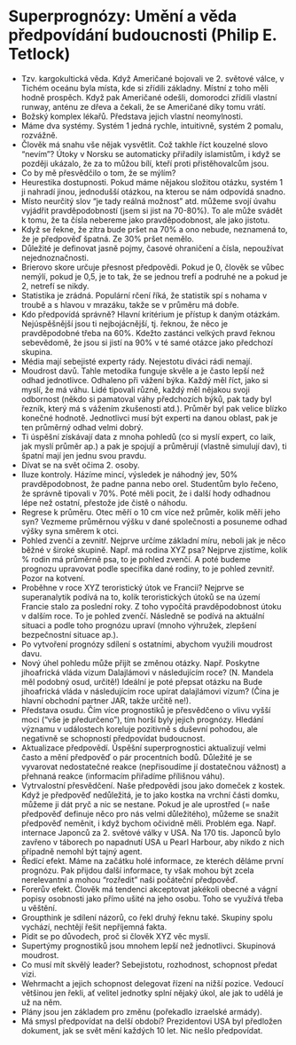 # Superprognózy: Umění a věda předpovídání budoucnosti (Philip E. Tetlock)
* Tzv. kargokultická věda. Když Američané bojovali ve 2. světové válce, v Tichém oceánu byla místa, kde si zřídili základny. Místní z toho měli hodně prospěch. Když pak Američané odešli, domorodci zřídili vlastní runway, anténu ze dřeva a čekali, že se Američané díky tomu vrátí.
* Božský komplex lékařů. Představa jejich vlastní neomylnosti.
* Máme dva systémy. Systém 1 jedná rychle, intuitivně, systém 2 pomalu, rozvážně.
* Člověk má snahu vše nějak vysvětlit. Což takhle říct kouzelné slovo “nevím”? Útoky v Norsku se automaticky přiřadily islamistům, i když se později ukázalo, že za to můžou bílí, kteří proti přistěhovalcům jsou.
* Co by mě přesvědčilo o tom, že se mýlím?
* Heurestika dostupnosti. Pokud máme nějakou složitou otázku, systém 1 ji nahradí jinou, jednodušší otázkou, na kterou se nám odpovídá snadno.
* Místo neurčitý slov “je tady reálná možnost” atd. můžeme svojí úvahu vyjádřit pravděpodobností (jsem si jist na 70-80%). To ale může svádět k tomu, že ta čísla nebereme jako pravděpodobnost, ale jako jistotu.
* Když se řekne, že zítra bude pršet na 70% a ono nebude, neznamená to, že je předpověď špatná. Ze 30% pršet nemělo. 
* Důležité je definovat jasně pojmy, časové ohraničení a čísla, nepoužívat nejednoznačnosti.
* Brierovo skore určuje přesnost předpovědi. Pokud je 0, člověk se vůbec nemýlí, pokud je 0,5, je to tak, že se jednou trefí a podruhé ne a pokud je 2, netrefí se nikdy.
* Statistika je zrádná. Populární rčení říká, že statistik spí s nohama v troubě a s hlavou v mrazáku, takže se v průměru má dobře.
* Kdo předpovídá správně? Hlavní kritérium je přístup k daným otázkám. Nejúspěšnější jsou ti nejbojácnější, tj. řeknou, že něco je pravděpodobné třeba na 60%. Kdežto zastánci velkých pravd řeknou sebevědomě, že jsou si jistí na 90% v té samé otázce jako předchozí skupina.
* Média mají sebejisté experty rády. Nejestotu diváci rádi nemají.
* Moudrost davů. Tahle metodika funguje skvěle a je často lepší než odhad jednotlivce. Odhaleno při vážení býka. Každý měl říct, jako si myslí, že má váhu. Lidé tipovali různě, každý měl nějakou svoji odbornost (někdo si pamatoval váhy předchozích býků, pak tady byl řezník, který má s vážením zkušenosti atd.). Průměr byl pak velice blízko konečné hodnotě. Jednotlivci musí být experti na danou oblast, pak je ten průměrný odhad velmi dobrý.
* Ti úspěšní získávají data z mnoha pohledů (co si myslí expert, co laik, jak myslí průměr ap.) a pak je spojují a průměrují (vlastně simulují dav), ti špatní mají jen jednu svou pravdu.
* Dívat se na svět očima 2. osoby.
* Iluze kontroly. Házíme mincí, výsledek je náhodný jev, 50% pravděpodobnost, že padne panna nebo orel. Studentům bylo řečeno, že správně tipovali v 70%. Poté měli pocit, že i další hody odhadnou lépe než ostatní, přestože jde čistě o náhodu.
* Regrese k průměru. Otec měří o 10 cm více než průměr, kolik měří jeho syn? Vezmeme průměrnou výšku v dané společnosti a posuneme odhad výšky syna směrem k otci.
* Pohled zvenčí a zevnitř. Nejprve určíme základní míru, neboli jak je něco běžné v široké skupině. Např. má rodina XYZ psa? Nejprve zjistíme, kolik % rodin má průměrně psa, to je pohled zvenčí. A poté budeme prognozu upravovat podle specifika dané rodiny, to je pohled zevnitř. Pozor na kotvení.
* Proběhne v roce XYZ teroristický útok ve Francii? Nejprve se superanalytik podívá na to, kolik teroristických útoků se na území Francie stalo za poslední roky. Z toho vypočítá pravděpodobnost útoku v dalším roce. To je pohled zvenčí. Následně se podívá na aktuální situaci a podle toho prognózu upraví (mnoho výhružek, zlepšení bezpečnostní situace ap.).
* Po vytvoření prognózy sdílení s ostatními, abychom využili moudrost davu.
* Nový úhel pohledu může přijít se změnou otázky. Např. Poskytne jihoafrická vláda vizum Dalajlámovi v následujícím roce? (N. Mandela měl podobný osud, určitě!) Ideální je poté přepsat otázku na Bude jihoafrická vláda v následujícím roce upírat dalajlámovi vízum? (Čína je hlavní obchodní partner JAR, takže určitě ne!).
* Představa osudu. Čím více prognostiků je přesvědčeno o vlivu vyšší moci (“vše je předurčeno”), tím horší byly jejich prognózy. Hledání významu v událostech koreluje pozitivně s duševní pohodou, ale negativně se schopností předpovídat budoucnost.
* Aktualizace předpovědí. Úspěšní superprognostici aktualizují velmi často a mění předpověď o pár procentních bodů. Důležité je se vyvarovat nedostatečné reakce (nepřisoudíme jí dostatečnou vážnost) a přehnaná reakce (informacím přiřadíme přílišnou váhu). 
* Vytrvalostní přesvědčení. Naše předpovědi jsou jako domeček z kostek. Když je předpověď nedůležitá, je to jako kostka na vrchní části domku, můžeme ji dát pryč a nic se nestane. Pokud je ale uprostřed (= naše předpověď definuje něco pro nás velmi důležitého), můžeme se snažit předpověď neměnit, i když bychom očividně měli. Problém ega. Např. internace Japonců za 2. světové války v USA. Na 170 tis. Japonců bylo zavřeno v táborech po napadnutí USA u Pearl Harbour, aby nikdo z nich případně nemohl být tajný agent.
* Ředící efekt. Máme na začátku holé informace, ze kteréch děláme první prognózu. Pak přijdou další informace, ty však mohou být zcela nerelevantní a mohou “rozředit” naši počáteční předpověď.
* Forerův efekt. Člověk má tendenci akceptovat jakékoli obecné a vágní popisy osobnosti jako přímo ušité na jeho osobu. Toho se využívá třeba u věštění. 
* Groupthink je sdílení názorů, co řekl druhý řeknu také. Skupiny spolu vychází, nechtějí řešit nepříjemná fakta.
* Pídit se po důvodech, proč si člověk XYZ věc myslí.
* Supertýmy prognostiků jsou mnohem lepší než jednotlivci. Skupinová moudrost.
* Co musí mít skvělý leader? Sebejistotu, rozhodnost, schopnost předat vizi.
* Wehrmacht a jejich schopnost delegovat řízení na nižší pozice. Vedoucí většinou jen řekli, ať velitel jednotky splní nějaký úkol, ale jak to udělá je už na něm. 
* Plány jsou jen základem pro změnu (pořekadlo izraelské armády).
* Má smysl předpovídat na delší období? Prezidentovi USA byl předložen dokument, jak se svět mění každých 10 let. Nic nešlo předpovídat.

